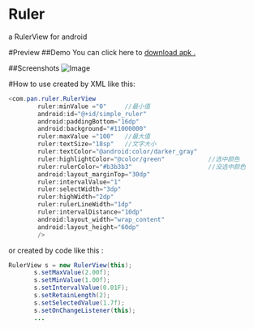 # Ruler
a  RulerView for android

#Preview
##Demo
You can click here to [download apk .](https://github.com/panjichang//blob/master/app/app-release-v4.4.6-c446.apk?raw=true)

##Screenshots
![Image](https://github.com/pruas/Ruler/raw/master/test.gif)


#How to use
created by XML like this:
```JAVA
<com.pan.ruler.RulerView
        ruler:minValue ="0"     //最小值
        android:id="@+id/simple_ruler"
        android:paddingBottom="16dp"
        android:background="#11000000"
        ruler:maxValue ="100"   //最大值
        ruler:textSize="18sp"   //文字大小
        ruler:textColor="@android:color/darker_gray"
        ruler:highlightColor="@color/green"            //选中颜色
        ruler:rulerColor="#b3b3b3"                     //没选中颜色
        android:layout_marginTop="30dp"
        ruler:intervalValue="1"
        ruler:selectWidth="3dp"
        ruler:highWidth="2dp"
        ruler:rulerLineWidth="1dp"
        ruler:intervalDistance="10dp"
        android:layout_width="wrap_content"
        android:layout_height="60dp"
        />
```
 or created by code like this :
 ```JAVA
 RulerView s = new RulerView(this);
		s.setMaxValue(2.00f);
		s.setMinValue(1.00f);
		s.setIntervalValue(0.01F);
		s.setRetainLength(2);
		s.setSelectedValue(1.7f);
		s.setOnChangeListener(this);
		...
```		




